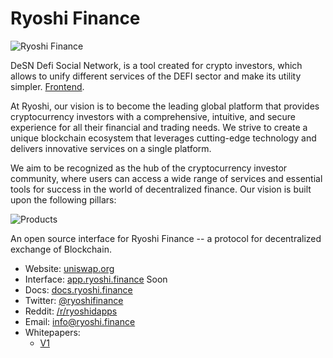 # Ryoshi Finance

![Ryoshi Finance](https://i.ibb.co/23JHg1r/dex.png)


DeSN Defi Social Network, is a tool created for crypto investors, which allows to unify different services of the DEFI sector and make its utility simpler. 
[Frontend](https://github.com/ryoshi-finance/frontend-dapps/blob/main/public/Social.pdf).

At Ryoshi, our vision is to become the leading global platform that provides cryptocurrency investors with a comprehensive, intuitive, and secure experience for all their financial and trading needs. We strive to create a unique blockchain ecosystem that leverages cutting-edge technology and delivers innovative services on a single platform.

We aim to be recognized as the hub of the cryptocurrency investor community, where users can access a wide range of services and essential tools for success in the world of decentralized finance. Our vision is built upon the following pillars:

![Products](https://i.ibb.co/c3BQsR7/rm.jpg)


An open source interface for Ryoshi Finance -- a protocol for decentralized exchange of Blockchain.

- Website: [uniswap.org](https://ryoshi.finance/)
- Interface: [app.ryoshi.finance](https://app.ryoshi.finance) Soon
- Docs: [docs.ryoshi.finance](https://docs.ryoshi.finance/)
- Twitter: [@ryoshifinance](https://twitter.com/ryoshifinance)
- Reddit: [/r/ryoshidapps](https://www.reddit.com/r/ryoshidapps/)
- Email: [info@ryoshi.finance](mailto:info@ryoshi.finance)
- Whitepapers:
  - [V1](https://www.ryoshi.finance/white-paperv1.pdf)
